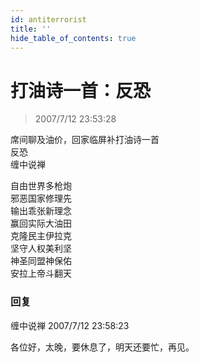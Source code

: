 ```yaml
---
id: antiterrorist
title: ''
hide_table_of_contents: true
---
```


# 打油诗一首：反恐

> 2007/7/12 23:53:28

<div style={{color:'#FF0000', fontSize: '18px', fontWeight: 'bold', textAlign: 'left', lineHeight: '120%'}}>
席间聊及油价，回家临屏补打油诗一首
</div>

<div style={{color:'#FF0000', fontSize: '56px', fontWeight: 'bold', textAlign: 'center', lineHeight: '150%'}}>
反恐
</div>

<div style={{color:'#FF0000', fontSize: '32px', fontWeight: 'bold', textAlign: 'center', lineHeight: '250%'}}>
缠中说禅
</div>

<div style={{color:'#FF0000', fontSize: '32px', fontWeight: 'bold', textAlign: 'center', lineHeight: '150%'}}>

自由世界多枪炮<br/>
邪恶国家修理先<br/>
输出乖张新理念<br/>
赢回实际大油田<br/>
克隆民主伊拉克<br/>
坚守人权美利坚<br/>
神圣同盟神保佑<br/>
安拉上帝斗翻天
</div>

### 回复

<div class='blog-comment'>
<span class='blog-comment-chan'>缠中说禅</span> 2007/7/12 23:58:23<br/>

各位好，太晚，要休息了，明天还要忙，再见。
</div>